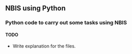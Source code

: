 ## NBIS using Python

### Python code to carry out some tasks using NBIS


 #### TODO 
   - Write explanation for the files.